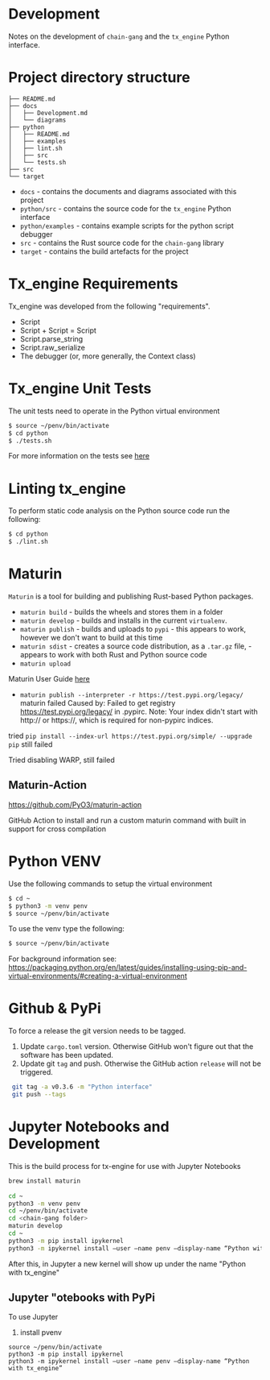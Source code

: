 # Development

Notes on the development of `chain-gang` and the `tx_engine` Python interface.

# Project directory structure
```
├── README.md
├── docs
│   ├── Development.md
│   └── diagrams
├── python
│   ├── README.md
│   ├── examples
│   ├── lint.sh
│   ├── src
│   └── tests.sh
├── src
└── target
```
* `docs` - contains the documents and diagrams associated with this project
* `python/src` - contains the source code for the `tx_engine` Python interface
* `python/examples` - contains example scripts for the python script debugger
* `src` - contains the Rust source code for the `chain-gang` library
* `target` - contains the build artefacts for the project


# Tx_engine Requirements
Tx_engine was developed from the following "requirements".

* Script
* Script + Script = Script
* Script.parse_string
* Script.raw_serialize
* The debugger (or, more generally, the Context class)


# Tx_engine Unit Tests
The unit tests need to operate in the Python virtual environment

```bash
$ source ~/penv/bin/activate
$ cd python
$ ./tests.sh
```

For more information on the tests see [here](../python/src/tests/README.md)

# Linting tx_engine

To perform static code analysis on the Python source code run the following:

```bash
$ cd python
$ ./lint.sh
```

# Maturin
`Maturin` is a tool for building and publishing Rust-based Python packages. 

* `maturin build` - builds the wheels and stores them in a folder
* `maturin develop` - builds and installs in the current `virtualenv`.
* `maturin publish` - builds and uploads to `pypi` - this appears to work, however we don't want to build at this time
* `maturin sdist` - creates a source code distribution, as a `.tar.gz` file, - appears to work with both Rust and Python source code
* `maturin upload`

Maturin User Guide [here](https://www.maturin.rs/)

* `maturin publish --interpreter -r https://test.pypi.org/legacy/`
maturin failed
Caused by: Failed to get registry https://test.pypi.org/legacy/ in .pypirc. Note: Your index didn't start with http:// or https://, which is required for non-pypirc indices.

tried 
`pip install --index-url https://test.pypi.org/simple/ --upgrade pip`
still failed

Tried disabling WARP, still failed


## Maturin-Action
https://github.com/PyO3/maturin-action

GitHub Action to install and run a custom maturin command with built in support for cross compilation

# Python VENV

Use the following commands to setup the virtual environment

```bash
$ cd ~
$ python3 -m venv penv
$ source ~/penv/bin/activate
```

To use the venv type the following:

```bash
$ source ~/penv/bin/activate
```

For background information see:
https://packaging.python.org/en/latest/guides/installing-using-pip-and-virtual-environments/#creating-a-virtual-environment


 # Github & PyPi

 To force a release the git version needs to be tagged.
 1) Update `cargo.toml` version. Otherwise GitHub won't figure out that the software has been updated.
 2) Update git `tag` and push. Otherwise the GitHub action `release` will not be triggered.

```bash
 git tag -a v0.3.6 -m "Python interface"
 git push --tags
 ```

 # Jupyter Notebooks and Development
This is the build process for tx-engine for use with Jupyter Notebooks



 
``` bash
brew install maturin
 
cd ~
python3 -m venv penv
cd ~/penv/bin/activate
cd <chain-gang folder>
maturin develop
cd ~
python3 -m pip install ipykernel
python3 -m ipykernel install —user —name penv —display-name “Python with tx_engine”
``` 
 

After this, in Jupyter a new kernel will show up under the name "Python with tx_engine"


## Jupyter "otebooks with PyPi
To use Jupyter 

1) install pvenv
```
source ~/penv/bin/activate
python3 -m pip install ipykernel
python3 -m ipykernel install —user —name penv —display-name “Python with tx_engine”

```